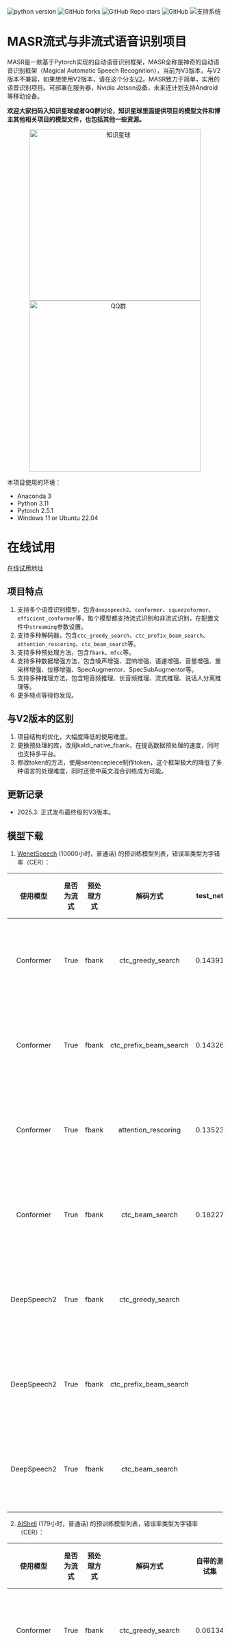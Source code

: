 ![python version](https://img.shields.io/badge/python-3.11+-orange.svg)
![GitHub forks](https://img.shields.io/github/forks/yeyupiaoling/MASR)
![GitHub Repo stars](https://img.shields.io/github/stars/yeyupiaoling/MASR)
![GitHub](https://img.shields.io/github/license/yeyupiaoling/MASR)
![支持系统](https://img.shields.io/badge/支持系统-Win/Linux/MAC-9cf)

# MASR流式与非流式语音识别项目

MASR是一款基于Pytorch实现的自动语音识别框架，MASR全称是神奇的自动语音识别框架（Magical Automatic Speech Recognition），当前为V3版本，与V2版本不兼容，如果想使用V2版本，请在这个分支[V2](https://github.com/yeyupiaoling/MASR/tree/release/2.3.x)。MASR致力于简单，实用的语音识别项目。可部署在服务器，Nvidia Jetson设备，未来还计划支持Android等移动设备。


**欢迎大家扫码入知识星球或者QQ群讨论，知识星球里面提供项目的模型文件和博主其他相关项目的模型文件，也包括其他一些资源。**

<div align="center">
  <img src="https://yeyupiaoling.cn/zsxq.png" alt="知识星球" width="400">
  <img src="https://yeyupiaoling.cn/qq.png" alt="QQ群" width="400">
</div>


本项目使用的环境：
 - Anaconda 3
 - Python 3.11
 - Pytorch 2.5.1
 - Windows 11 or Ubuntu 22.04


# 在线试用

[在线试用地址](https://tools.yeyupiaoling.cn/speech/masr)


## 项目特点

1. 支持多个语音识别模型，包含`deepspeech2`、`conformer`、`squeezeformer`、`efficient_conformer`等，每个模型都支持流式识别和非流式识别，在配置文件中`streaming`参数设置。
2. 支持多种解码器，包含`ctc_greedy_search`、`ctc_prefix_beam_search`、`attention_rescoring`、`ctc_beam_search`等。
3. 支持多种预处理方法，包含`fbank`、`mfcc`等。
4. 支持多种数据增强方法，包含噪声增强、混响增强、语速增强、音量增强、重采样增强、位移增强、SpecAugmentor、SpecSubAugmentor等。
5. 支持多种推理方法，包含短音频推理、长音频推理、流式推理、说话人分离推理等。
6. 更多特点等待你发现。


## 与V2版本的区别

1. 项目结构的优化，大幅度降低的使用难度。
2. 更换预处理的库，改用kaldi_native_fbank，在提高数据预处理的速度，同时也支持多平台。
3. 修改token的方法，使用sentencepiece制作token，这个框架极大的降低了多种语言的处理难度，同时还使中英文混合训练成为可能。


## 更新记录

 - 2025.3: 正式发布最终级的V3版本。

## 模型下载


1. [WenetSpeech](./docs/wenetspeech.md) (10000小时，普通话) 的预训练模型列表，错误率类型为字错率（CER）：

|    使用模型     | 是否为流式 | 预处理方式 |          解码方式          | test_net | test_meeting | aishell_test |   下载地址   |
|:-----------:|:-----:|:-----:|:----------------------:|:--------:|:------------:|:------------:|:--------:|
|  Conformer  | True  | fbank |   ctc_greedy_search    | 0.14391  |   0.18665    |   0.06751    | 加入知识星球获取 |
|  Conformer  | True  | fbank | ctc_prefix_beam_search | 0.14326  |   0.18488    |   0.06763    | 加入知识星球获取 |
|  Conformer  | True  | fbank |  attention_rescoring   | 0.13523  |   0.18069    |   0.06079    | 加入知识星球获取 |
|  Conformer  | True  | fbank |    ctc_beam_search     | 0.18227  |   0.21586    |   0.04981    | 加入知识星球获取 |
| DeepSpeech2 | True  | fbank |   ctc_greedy_search    |          |              |              | 加入知识星球获取 |
| DeepSpeech2 | True  | fbank | ctc_prefix_beam_search |          |              |              | 加入知识星球获取 |
| DeepSpeech2 | True  | fbank |    ctc_beam_search     |          |              |              | 加入知识星球获取 |

2. [AIShell](https://openslr.magicdatatech.com/resources/33) (179小时，普通话) 的预训练模型列表，错误率类型为字错率（CER）：

|    使用模型     | 是否为流式 | 预处理方式 |          解码方式          | 自带的测试集  |   下载地址   |
|:-----------:|:-----:|:-----:|:----------------------:|:-------:|:--------:|
|  Conformer  | True  | fbank |   ctc_greedy_search    | 0.06134 | 加入知识星球获取 |
|  Conformer  | True  | fbank | ctc_prefix_beam_search | 0.06132 | 加入知识星球获取 |
|  Conformer  | True  | fbank |  attention_rescoring   | 0.05366 | 加入知识星球获取 |
|  Conformer  | True  | fbank |    ctc_beam_search     | 0.04409 | 加入知识星球获取 |
| DeepSpeech2 | True  | fbank |   ctc_greedy_search    | 0.12000 | 加入知识星球获取 |
| DeepSpeech2 | True  | fbank | ctc_prefix_beam_search | 0.12016 | 加入知识星球获取 |
| DeepSpeech2 | True  | fbank |    ctc_beam_search     | 0.08748 | 加入知识星球获取 |


3. [Librispeech](https://openslr.magicdatatech.com/resources/12) (960小时，英语) 的预训练模型列表，错误率类型为词错率（WER）：

|    使用模型     | 是否为流式 | 预处理方式 |          解码方式          | 自带的测试集  |   下载地址   |
|:-----------:|:-----:|:-----:|:----------------------:|:-------:|:--------:|
|  Conformer  | True  | fbank |   ctc_greedy_search    | 0.07432 | 加入知识星球获取 |
|  Conformer  | True  | fbank | ctc_prefix_beam_search | 0.07418 | 加入知识星球获取 |
|  Conformer  | True  | fbank |  attention_rescoring   | 0.06549 | 加入知识星球获取 |
|  Conformer  | True  | fbank |    ctc_beam_search     |    /    | 加入知识星球获取 |
| DeepSpeech2 | True  | fbank |   ctc_greedy_search    | 0.15491 | 加入知识星球获取 |
| DeepSpeech2 | True  | fbank | ctc_prefix_beam_search | 0.15307 | 加入知识星球获取 |
| DeepSpeech2 | True  | fbank |    ctc_beam_search     |    /    | 加入知识星球获取 |


4. 其他数据集的预训练模型列表，错误率类型，如果是中文就是字错率（CER），英文则是词错率（WER），中英混合为混合错误率（MER）：

|   使用模型    | 是否为流式 | 预处理方式 |       数据集       | 语言  |          解码方式          |                                                        测试数据                                                         |   下载地址   |
|:---------:|:-----:|:-----:|:---------------:|:---:|:----------------------:|:-------------------------------------------------------------------------------------------------------------------:|:--------:|
| Conformer | True  | fbank |      粤语数据集      | 粤语  |   ctc_greedy_search    |                                                       0.05596                                                       | 加入知识星球获取 |
| Conformer | True  | fbank |      粤语数据集      | 粤语  | ctc_prefix_beam_search |                                                       0.05595                                                       | 加入知识星球获取 |
| Conformer | True  | fbank |      粤语数据集      | 粤语  |  attention_rescoring   |                                                       0.04846                                                       | 加入知识星球获取 |
| Conformer | True  | fbank |      粤语数据集      | 粤语  |    ctc_beam_search     |                                                       0.05280                                                       | 加入知识星球获取 |
| Conformer | True  | fbank |     中英混合数据集     | 中英文 |   ctc_greedy_search    |                                                       0.09582                                                       | 加入知识星球获取 |
| Conformer | True  | fbank |     中英混合数据集     | 中英文 | ctc_prefix_beam_search |                                                       0.09523                                                       | 加入知识星球获取 |
| Conformer | True  | fbank |     中英混合数据集     | 中英文 |  attention_rescoring   |                                                       0.08470                                                       | 加入知识星球获取 |
| Conformer | True  | fbank |     中英混合数据集     | 中英文 |    ctc_beam_search     |                                                          /                                                          | 加入知识星球获取 |
| Conformer | True  | fbank | 更大数据集（16000+小时） | 中英文 |   ctc_greedy_search    |              test_net: 0.17378<br>test_meeting: 0.20505<br>Librispeech-Test: 0.20888<br>中英混合: 0.14189               | 加入知识星球获取 |
| Conformer | True  | fbank | 更大数据集（16000+小时） | 中英文 | ctc_prefix_beam_search |              test_net: 0.17311<br>test_meeting: 0.20408<br>Librispeech-Test: 0.20508<br>中英混合: 0.14009               | 加入知识星球获取 |
| Conformer | True  | fbank | 更大数据集（16000+小时） | 中英文 |  attention_rescoring   |              test_net: 0.15607<br>test_meeting: 0.19188<br>Librispeech-Test: 0.17477<br>中英混合: 0.12389               | 加入知识星球获取 |


**说明：** 
1. 这里字错率或者词错率是使用`eval.py`。
2. 分别给出了使用三个解码器的错误率，其中`ctc_prefix_beam_search`、`attention_rescoring`的解码搜索大小为10。
3. 训练时使用了噪声增强和混响增强，以及其他增强方法，具体请看配置参数`configs/augmentation.yml`。
4. 这里只提供了流式模型，但全部模型都支持流式和非流式的，在配置文件中`streaming`参数设置。
5. `更大数据集`准确率比其他的低最主要的是应为训练的epoch太少，但是足以作为其他微调任务的预训练模型。

>有问题欢迎提 [issue](https://github.com/yeyupiaoling/MASR/issues) 交流


## 文档教程

- [快速安装](./docs/install.md)
- [快速使用](./docs/GETTING_STARTED.md)
- [数据准备](./docs/dataset.md)
- [WenetSpeech数据集](./docs/wenetspeech.md)
- [合成语音数据](./docs/generate_audio.md)
- [数据增强](./docs/augment.md)
- [训练模型](./docs/train.md)
- [集束搜索解码](./docs/beam_search.md)
- [执行评估](./docs/eval.md)
- [导出模型](./docs/export_model.md)
- [使用标点符号模型](./docs/punctuation.md)
- 预测
   - [本地预测](./docs/infer.md)
   - [说话人日志语音识别](./docs/infer.md)
   - [Web部署模型](./docs/infer.md)
   - [GUI界面预测](./docs/infer.md)
- [常见问题解答](./docs/faq.md)


## 相关项目
 - 基于Pytorch实现的声纹识别：[VoiceprintRecognition-Pytorch](https://github.com/yeyupiaoling/VoiceprintRecognition-Pytorch)
 - 基于Pytorch实现的分类：[AudioClassification-Pytorch](https://github.com/yeyupiaoling/AudioClassification-Pytorch)
 - 基于PaddlePaddle实现的语音识别：[PPASR](https://github.com/yeyupiaoling/PPASR)


## 打赏作者

<br/>
<div align="center">
<p>打赏一块钱支持一下作者</p>
<img src="https://yeyupiaoling.cn/reward.png" alt="打赏作者" width="400">
</div>


## 参考资料
 - https://github.com/yeyupiaoling/PPASR
 - https://github.com/jiwidi/DeepSpeech-pytorch
 - https://github.com/wenet-e2e/WenetSpeech
 - https://github.com/wenet-e2e/wenet
 - https://github.com/SeanNaren/deepspeech.pytorch
